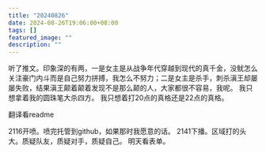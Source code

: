 ```yaml
---
title: "20240826"
date: 2024-08-26T19:06:00+08:00
tags: []
featured_image: ""
description: ""
---
```

听了推文。印象深的有两，一是女主是从战争年代穿越到现代的真千金，没鱿怎么关注豪门内斗而是自己努力拼搏，我怎么不努力；二是女主是杀手，刺杀滇王却屡屡失败，结果滇王颠着颠着发现不是那么颠的人，大家都很不容易，我呢。
我只想拿着我的圆珠笔大杀四方。
我只想着打20点的真格还是22点的真格。

翻译看readme

2116开喷。喷完托管到github，如果那时我愿意的话。
2141下播。区域打的头大。质疑队友，质疑对手，质疑自己。
明天看表单。